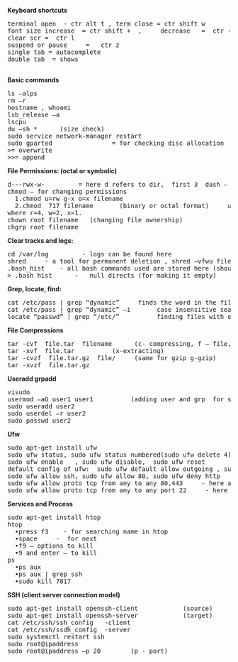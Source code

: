 **Keyboard shortcuts**
<pre>
terminal open  - ctr alt t , term close = ctr shift w
font size increase  = ctr shift +  ,     decrease   =  ctr -
clear scr =  ctr l
suspend or pause     =   ctr z
single tab = autocomplete
double tab  = shows

</pre>

**Basic commands**
<pre>
ls –alps
rm –r
hostname , whoami
lsb_release –a
lscpu
du –sh *      (size check)
sudo service network-manager restart	
sudo gparted                = for checking disc allocation
>= overwrite
>>= append
</pre>


**File Permissions: (octal or symbolic)**
<pre>
d---rwx-w-         = here d refers to dir,  first 3  dash – owner perm, second 3 dash – group perm , next 3 dash – all other users perm
chmod – for changing permissions
  1.chmod u=rw g-x o=x filename
  2.chmod  717 filename       (binary or octal format)     use –r for recursive dir.
where r=4, w=2, x=1.
chown root filename   (changing file ownership)
chgrp root filename
</pre>

**Clear tracks and logs:**
<pre>
cd /var/log         - logs can be found here
shred     - a tool for permanent deletion , shred –vfwu filename    (permanently deletes any file using overwriting 01 method) 
.bash_hist    - all bash commands used are stored here (should be deleted using shred)
> .bash_hist      -   null directs (for making it empty)
</pre>

**Grep, locate, find:**
<pre>
cat /etc/pass | grep “dynamic”     finds the word in the file
cat /etc/pass | grep “dynamic” –i       case insensitive search
locate “passwd” | grep “/etc/”          finding files with ease
</pre>

**File Compressions**
<pre>
tar -cvf  file.tar  filename      (c- compressing, f – file, v -verbose) 
tar -xvf  file.tar          (x-extracting)
tar -cvzf  file.tar.gz  file/     (same for gzip g-gzip)
tar -xvzf  file.tar.gz  
</pre>

**Useradd grpadd**
<pre>
visudo
usermod –aG user1 user1          (adding user and grp  for sudo cmds)
sudo useradd user2
sudo userdel –r user2
sudo passwd user2
</pre>

**Ufw**  
<pre>
sudo apt-get install ufw
sudo ufw status, sudo ufw status numbered(sudo ufw delete 4)
sudo ufw enable   , sudo ufw disable,  sudo ufw reset
default config of ufw:  sudo ufw default allow outgoing , sudo ufw default deny incoming
sudo ufw allow ssh, sudo ufw allow 80, sudo ufw deny http
sudo ufw allow proto tcp from any to any 80,443     - here any is any ipaddress 
sudo ufw allow proto tcp from any to any port 22     - here any is any ipaddress  any port is port
</pre>

**Services and Process**
<pre>
sudo apt-get install htop
htop
  •press f3    - for searching name in htop 
  •space     -  for next
  •f9 – options to kill
  •9 and enter – to kill
ps
  •ps aux   
  •ps aux | grep ssh
  •sudo kill 7817
</pre>

**SSH         (client server connection model)**
<pre>
sudo apt-get install openssh-client            (source)
sudo apt-get install openssh-server            (target)
cat /etc/ssh/ssh_config   -client
cat /etc/ssh/ssdh_config  -server
sudo systemctl restart ssh
sudo root@ipaddress
sudo root@ipaddress –p 20        (p - port)
</pre>







